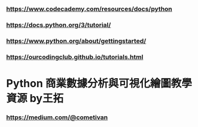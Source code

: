 ### https://www.codecademy.com/resources/docs/python
### https://docs.python.org/3/tutorial/
### https://www.python.org/about/gettingstarted/
### https://ourcodingclub.github.io/tutorials.html
# Python 商業數據分析與可視化繪圖教學資源 by王拓
### https://medium.com/@cometivan
